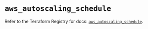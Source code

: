 # `aws_autoscaling_schedule`

Refer to the Terraform Registry for docs: [`aws_autoscaling_schedule`](https://registry.terraform.io/providers/hashicorp/aws/6.19.0/docs/resources/autoscaling_schedule).
